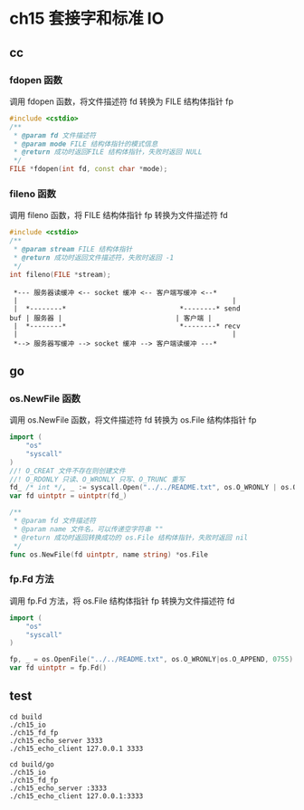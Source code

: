 # ch15 套接字和标准 IO

## cc

### fdopen 函数

调用 fdopen 函数，将文件描述符 fd 转换为 FILE 结构体指针 fp

```c++
#include <cstdio>
/**
 * @param fd 文件描述符
 * @param mode FILE 结构体指针的模式信息
 * @return 成功时返回FILE 结构体指针，失败时返回 NULL
 */
FILE *fdopen(int fd, const char *mode);
```

### fileno 函数

调用 fileno 函数，将 FILE 结构体指针 fp 转换为文件描述符 fd

```c++
#include <cstdio>
/**
 * @param stream FILE 结构体指针
 * @return 成功时返回文件描述符，失败时返回 -1
 */
int fileno(FILE *stream);
```

```text
 *--- 服务器读缓冲 <-- socket 缓冲 <-- 客户端写缓冲 <--*
 |                                                     |
 |  *--------*                            *--------* send
buf | 服务器 |                            | 客户端 |
 |  *--------*                            *--------* recv
 |                                                     |
 *--> 服务器写缓冲 --> socket 缓冲 --> 客户端读缓冲 ---*
```

## go

### os.NewFile 函数

调用 os.NewFile 函数，将文件描述符 fd 转换为 os.File 结构体指针 fp

```go
import (
	"os"
	"syscall"
)
//! O_CREAT 文件不存在则创建文件
//! O_RDONLY 只读、O_WRONLY 只写、O_TRUNC 重写
fd_ /* int */, _ := syscall.Open("../../README.txt", os.O_WRONLY | os.O_CREATE | os.O_TRUNC, 0755);
var fd uintptr = uintptr(fd_)

/**
 * @param fd 文件描述符
 * @param name 文件名，可以传递空字符串 ""
 * @return 成功时返回转换成功的 os.File 结构体指针，失败时返回 nil
 */
func os.NewFile(fd uintptr, name string) *os.File
```

### fp.Fd 方法

调用 fp.Fd 方法，将 os.File 结构体指针 fp 转换为文件描述符 fd

```go
import (
	"os"
	"syscall"
)

fp, _ = os.OpenFile("../../README.txt", os.O_WRONLY|os.O_APPEND, 0755)
var fd uintptr = fp.Fd()
```

## test

```shell
cd build
./ch15_io
./ch15_fd_fp
./ch15_echo_server 3333
./ch15_echo_client 127.0.0.1 3333

cd build/go
./ch15_io
./ch15_fd_fp
./ch15_echo_server :3333
./ch15_echo_client 127.0.0.1:3333
```

